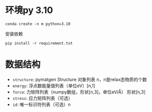 # 环境py 3.10

```
conda create -n m python=3.10
```

安装依赖

```
pip install -r requirement.txt
```

# 数据结构

- `structure`: pymatgen Structure 对象列表 n，n是relax态物质的个数
- `energy`: 浮点数能量值列表（单位eV）[n,1]
- `force`: 力矩阵列表（numpy数组，形状[n,3]，单位eV/Å） 形状[n,3]
- `stress`: 应力矩阵列表（可选）
- `id`: 唯一标识符列表（可选）n

